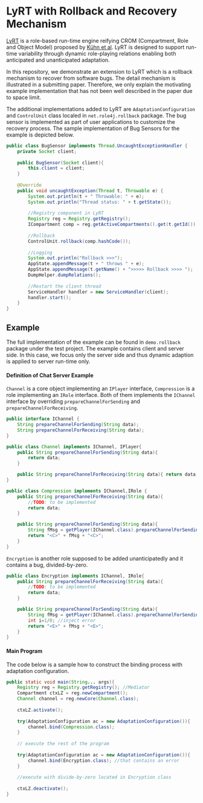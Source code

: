 # LyRT with Rollback and Recovery Mechanism

[LyRT](http://dl.acm.org/citation.cfm?id=2892664.2892687) is a role-based run-time engine reifying CROM (Compartment, Role and Object Model) 
proposed by [Kühn et al](http://dl.acm.org/citation.cfm?id=2814255). LyRT is designed to support run-time variability through 
dynamic role-playing relations enabling both anticipated and unanticipated adaptation.

In this repository, we demonstrate an extension to LyRT which is a rollback mechanism to 
recover from software bugs. The detail mechanism is illustrated in a submitting paper. 
 Therefore, we only explain the motivating example implementation 
 that has not been well described in the paper due to space limit. 
 
The additional implementations added to LyRT are `AdaptationConfiguration` and 
`ControlUnit` class localed in `net.role4j.rollback` package. The bug sensor is 
implemented as part of user applications to customize the recovery process. The sample 
implementation of Bug Sensors for the example is depicted below.

```java
public class BugSensor implements Thread.UncaughtExceptionHandler {
    private Socket client;
    
    public BugSensor(Socket client){
        this.client = client;
    }
    
    @Override
    public void uncaughtException(Thread t, Throwable e) {
        System.out.println(t + " Throwable: " + e);
        System.out.println("Thread status: " + t.getState());
        
        //Registry component in LyRT
        Registry reg = Registry.getRegistry();
        ICompartment comp = reg.getActiveCompartments().get(t.getId());
        
        //Rollback
        ControlUnit.rollback(comp.hashCode());
        
        //Logging
        System.out.println("Rollback >>>");
        AppState.appendMessage(t + " throws " + e);
        AppState.appendMessage(t.getName() + ">>>>> Rollback >>>> ");
        DumpHelper.dumpRelations();
        
        //Restart the client thread
        ServiceHandler handler = new ServiceHandler(client);
        handler.start();
    }
}
```

## Example

The full implementation
 of the example can be found in `demo.rollback` package under the test project. The example contains
 client and server side. In this case, we focus only the server side and thus dynamic adaption is applied
 to server run-time only.
 
#### Definition of Chat Server Example
`Channel` is a core object implementing an `IPlayer` interface, 
`Compression` is a role implementing an `IRole` interface. Both of them implements the
`IChannel` interface by overriding `prepareChannelForSending` and `prepareChannelForReceiving`.

```java
public interface IChannel {
    String prepareChannelForSending(String data);
    String prepareChannelForReceiving(String data);
}
```

```java
public class Channel implements IChannel, IPlayer{
    public String prepareChannelForSending(String data){
        return data;
    }

    public String prepareChannelForReceiving(String data){ return data;}
}
```

```java
public class Compression implements IChannel,IRole {
    public String prepareChannelForReceiving(String data){
        //TODO: to be implemented
        return data;
    }

    public String prepareChannelForSending(String data){
        String fMsg = getPlayer(IChannel.class).prepareChannelForSending(data);
        return "<C>" + fMsg + "<C>";
    }
}
```

`Encryption` is another role supposed to be added unanticipatedly and it contains a bug, divided-by-zero.

```java
public class Encryption implements IChannel, IRole{
    public String prepareChannelForReceiving(String data){
        //TODO: to be implemented
        return data;
    }

    public String prepareChannelForSending(String data){
        String fMsg = getPlayer(IChannel.class).prepareChannelForSending(data);
        int i=1/0; //inject error
        return "<E>" + fMsg + "<E>";
    }
}
```

#### Main Program
The code below is a sample how to construct the binding process with adaptation configuration. 

```java
public static void main(String... args){
    Registry reg = Registry.getRegistry(); //Mediator
    Compartment ctxLZ = reg.newCompartment();
    Channel channel = reg.newCore(Channel.class);
    
    ctxLZ.activate();
    
    try(AdaptationConfiguration ac = new AdaptationConfiguration()){
        channel.bind(Compression.class);
    }
    
    // execute the rest of the program
    
    try(AdaptationConfiguration ac = new AdaptationConfiguration()){
        channel.bind(Encryption.class); //that contains an error
    }
    
    //execute with divide-by-zero located in Encryption class
    
    ctxLZ.deactivate();
}
```





